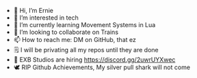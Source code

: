 - 👋 Hi, I’m Ernie
- 👀 I’m interested in tech
- 🌱 I’m currently learning Movement Systems in Lua
- 💞️ I’m looking to collaborate on Trains
- 📫 How to reach me: DM on GitHub, that ez
- 🗒️ I will be privating all my repos until they are done
- 🤔 EXB Studios are hiring https://discord.gg/2uwrUYXwec
- 🕊 RIP Github Achievements, My silver pull shark will not come

<!---
SizzlRetrat/SizzlRetrat is a ✨ special ✨ repository because its `README.md` (this file) appears on your GitHub profile.
You can click the Preview link to take a look at your changes.
--->
